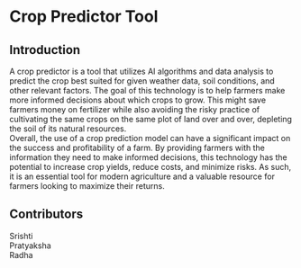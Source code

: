 # Crop Predictor Tool

## Introduction
A crop predictor is a tool that utilizes AI algorithms and data analysis to predict the crop best suited for given weather data, soil conditions, and other relevant factors. The goal of this technology is to help farmers make more informed decisions about which crops to grow. This might save farmers money on fertilizer while also avoiding the risky practice of cultivating the same crops on the same plot of land over and over, depleting the soil of its natural resources.
<br>
Overall, the use of a crop prediction model can have a significant impact on the success and profitability of a farm. By providing farmers with the information they need to make informed decisions, this technology has the potential to increase crop yields, reduce costs, and minimize risks. As such, it is an essential tool for modern agriculture and a valuable resource for farmers looking to maximize their returns.

## Contributors
Srishti
<br>
Pratyaksha
<br>
Radha
